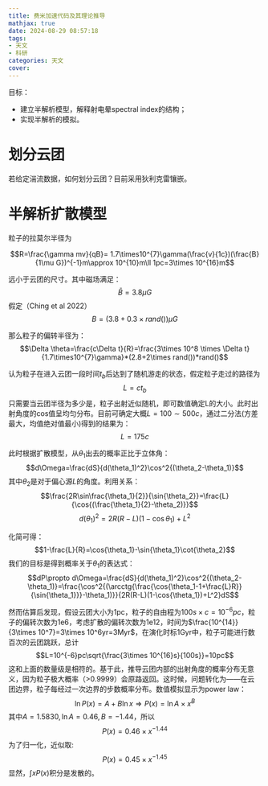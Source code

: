 ```yaml
---
title: 费米加速代码及其理论推导
mathjax: true
date: 2024-08-29 08:57:18
tags:
- 天文 
- 科研
categories: 天文
cover:
---
```


目标：
- 建立半解析模型，解释射电晕spectral index的结构；
- 实现半解析的模拟。

# 划分云团
若给定湍流数据，如何划分云团？目前采用狄利克雷镶嵌。

# 半解析扩散模型
粒子的拉莫尔半径为

$$R=\frac{\gamma mv}{qB}= 1.7\times10^{7}\gamma(\frac{v}{1c})(\frac{B}{1\mu G})^{-1}m\approx 10^{10}m\ll 1pc=3\times 10^{16}m$$

远小于云团的尺寸。其中磁场满足：
$$\bar{B}=3.8\mu G$$
假定（Ching et al 2022）
$${B}=(3.8+0.3\times rand())\mu G$$

那么粒子的偏转半径为：
$$\Delta \theta=\frac{c\Delta  t}{R}=\frac{3\times 10^8 \times \Delta  t}{1.7\times10^{7}\gamma}*(2.8+2\times rand())*rand()$$

认为粒子在进入云团一段时间$t_b$后达到了随机游走的状态，假定粒子走过的路径为
$$L=ct_b$$
只需要当云团半径为多少是，粒子出射近似随机，即可数值确定L的大小。此时出射角度的cos值呈均匀分布。目前可确定大概$L=100\sim500c$，通过二分法(方差最大，均值绝对值最小)得到的结果为：
$$L=175c$$

此时根据扩散模型，从$\theta_1$出去的概率正比于立体角：
$$d\Omega=\frac{dS}{d(\theta_1)^2}\cos^2{(\theta_2-\theta_1)}$$
其中$\theta_2$是对于偏心源$L$的角度。利用关系：
$$\frac{2R\sin\frac{\theta_1}{2}}{\sin{\theta_2}}=\frac{L}{\cos{(\frac{\theta_1}{2}-\theta_2)}}$$
$$d(\theta_1)^2=2R(R-L)(1-\cos{\theta_1})+L^2$$

化简可得：
$$1-\frac{L}{R}=\cos{\theta_1}-\sin{\theta_1}\cot{\theta_2}$$
我们的目标是得到概率关于$\theta_1$的表达式：
$$dP\propto d\Omega=\frac{dS}{d(\theta_1)^2}\cos^2{(\theta_2-\theta_1)}=\frac{\cos^2{(\arcctg{\frac{\cos{\theta_1-1+\frac{L}R}}{\sin{\theta_1}}}-\theta_1)}}{2R(R-L)(1-\cos{\theta_1})+L^2}dS$$

然而估算后发现，假设云团大小为1pc，粒子的自由程为$100s\times c=10^{-6}pc$，粒子的偏转次数为1e6，考虑扩散的偏转次数为1e12，时间为$\frac{10^{14}}{3\times 10^7}=3\times 10^6yr=3Myr$，在演化时标1Gyr中，粒子可能进行数百次的云团跳跃，总计
$$L=10^{-6}pc\sqrt{\frac{3\times 10^{16}s}{100s}}=10pc$$
这和上面的数量级是相符的。基于此，推导云团内部的出射角度的概率分布无意义，因为粒子极大概率（>0.9999）会原路返回。这时候，问题转化为——在云团边界，粒子每经过一次边界的步数概率分布。数值模拟显示为power law：
$$\ln{P(x)}=A+B\ln{x}\Rightarrow P(x)=\ln{A}\times x^B$$
其中$A=1.5830,\ln{A}=0.46,B=-1.44$，所以
$$P(x)=0.46\times x^{-1.44}$$
为了归一化，近似取:
$$P(x)=0.45\times x^{-1.45}$$
显然，$\int xP(x)$积分是发散的。
<!-- 
我们估算逃逸概率，粒子进行1e12次偏转后逃逸概率为0.5，可以估算出每次逃逸概率为：
$$(1-p)^{1e12}=0.5\Rightarrow p\sim 1e-12$$

对power law进行截断，即
$$x^{-0.45}|_{x=1}-x^{-0.45}|_{x=n}=1-p\Rightarrow n^{-0.45}=1e-12\Right n=1e27$$

所以随机到大于这个数的时候，就该进行云团的跳跃了。这个数对应的移动距离为
$$L=\sqrt{1e27}*1e-6pc=1e7pc$$ -->




